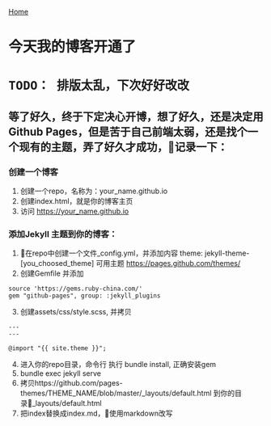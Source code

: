 [Home](../../../../)

# 今天我的博客开通了

# `TODO： 排版太乱，下次好好改改`

## 等了好久，终于下定决心开博，想了好久，还是决定用Github Pages，但是苦于自己前端太弱，还是找个一个现有的主题，弄了好久才成功，记录一下：

### 创建一个博客
1. 创建一个repo，名称为：your_name.github.io
2. 创建index.html，就是你的博客主页
3. 访问 https://your_name.github.io

### 添加Jekyll 主题到你的博客：
1. 在repo中创建一个文件_config.yml，并添加内容
theme: jekyll-theme-[you_choosed_theme]
可用主题 https://pages.github.com/themes/
2. 创建Gemfile 并添加
```
source 'https://gems.ruby-china.com/'
gem "github-pages", group: :jekyll_plugins
```
3. 创建assets/css/style.scss, 并拷贝
```
---
---

@import "{{ site.theme }}";
```
4. 进入你的repo目录，命令行 执行 bundle install, 正确安装gem
5. bundle exec jekyll serve
6. 拷贝https://github.com/pages-themes/THEME_NAME/blob/master/_layouts/default.html
到你的目录_layouts/default.html
7. 把index替换成index.md，使用markdown改写

